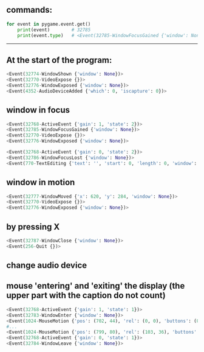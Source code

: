 ## commands:
```python
for event in pygame.event.get()
	print(event)		# 32785
	print(event.type)	# <Event(32785-WindowFocusGained {'window': None})>
```


---
## At the start of the program:
```python
<Event(32774-WindowShown {'window': None})>
<Event(32770-VideoExpose {})>
<Event(32776-WindowExposed {'window': None})>
<Event(4352-AudioDeviceAdded {'which': 0, 'iscapture': 0})>
```

## window in focus
```python
<Event(32768-ActiveEvent {'gain': 1, 'state': 2})>
<Event(32785-WindowFocusGained {'window': None})>
<Event(32770-VideoExpose {})>
<Event(32776-WindowExposed {'window': None})>

<Event(32768-ActiveEvent {'gain': 0, 'state': 2})>
<Event(32786-WindowFocusLost {'window': None})>
<Event(770-TextEditing {'text': '', 'start': 0, 'length': 0, 'window': None})>
```

## window in motion
```python
<Event(32777-WindowMoved {'x': 620, 'y': 284, 'window': None})>
<Event(32770-VideoExpose {})>
<Event(32776-WindowExposed {'window': None})>
```


## by pressing X
```python
<Event(32787-WindowClose {'window': None})>
<Event(256-Quit {})>
```

## change audio device

## mouse 'entering' and 'exiting' the display (the upper part with the caption do not count)
```python
<Event(32768-ActiveEvent {'gain': 1, 'state': 1})>
<Event(32783-WindowEnter {'window': None})>
<Event(1024-MouseMotion {'pos': (702, 44), 'rel': (0, 0), 'buttons': (0, 0, 0), 'touch': False, 'window': None})>
#...
<Event(1024-MouseMotion {'pos': (799, 80), 'rel': (103, 36), 'buttons': (0, 0, 0), 'touch': False, 'window': None})>
<Event(32768-ActiveEvent {'gain': 0, 'state': 1})>
<Event(32784-WindowLeave {'window': None})>
```

